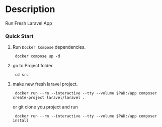 # Description
Run Fresh Laravel App

### Quick Start

1. Run `Docker Compose` dependencies.
   
        docker compose up -d

2. go to Project folder.
   
        cd src

3. make new fresh laravel project.
   
        docker run --rm --interactive --tty --volume $PWD:/app composer create-project laravel/laravel .

    or git clone you project and run

        docker run --rm --interactive --tty --volume $PWD:/app composer install
       